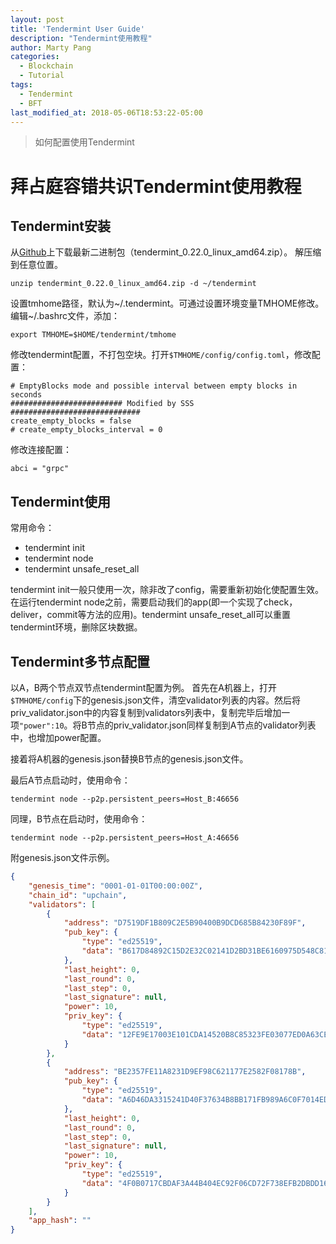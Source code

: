 ```yaml
---
layout: post
title: 'Tendermint User Guide'
description: "Tendermint使用教程"
author: Marty Pang
categories: 
  - Blockchain
  - Tutorial
tags: 
  - Tendermint
  - BFT
last_modified_at: 2018-05-06T18:53:22-05:00
---
```


> 如何配置使用Tendermint

# 拜占庭容错共识Tendermint使用教程

## Tendermint安装
从[Github](https://github.com/tendermint/tendermint/releases)上下载最新二进制包（tendermint_0.22.0_linux_amd64.zip）。
解压缩到任意位置。

```shell
unzip tendermint_0.22.0_linux_amd64.zip -d ~/tendermint
```

设置tmhome路径，默认为~/.tendermint。可通过设置环境变量TMHOME修改。编辑~/.bashrc文件，添加：

```shell
export TMHOME=$HOME/tendermint/tmhome
```

修改tendermint配置，不打包空块。打开`$TMHOME/config/config.toml`，修改配置：

```
# EmptyBlocks mode and possible interval between empty blocks in seconds 
######################### Modified by SSS #############################
create_empty_blocks = false
# create_empty_blocks_interval = 0
```
修改连接配置：

```
abci = "grpc"
```

## Tendermint使用
常用命令：
- tendermint init
- tendermint node
- tendermint unsafe_reset_all

tendermint init一般只使用一次，除非改了config，需要重新初始化使配置生效。在运行tendermint node之前，需要启动我们的app(即一个实现了check，deliver，commit等方法的应用)。tendermint unsafe_reset_all可以重置tendermint环境，删除区块数据。

## Tendermint多节点配置
以A，B两个节点双节点tendermint配置为例。
首先在A机器上，打开`$TMHOME/config`下的genesis.json文件，清空validator列表的内容。然后将priv_validator.json中的内容复制到validators列表中，复制完毕后增加一项`"power":10`。将B节点的priv_validator.json同样复制到A节点的validator列表中，也增加power配置。

接着将A机器的genesis.json替换B节点的genesis.json文件。

最后A节点启动时，使用命令：

```shell
tendermint node --p2p.persistent_peers=Host_B:46656
```

同理，B节点在启动时，使用命令：

```shell
tendermint node --p2p.persistent_peers=Host_A:46656
```
附genesis.json文件示例。

```json
{
    "genesis_time": "0001-01-01T00:00:00Z",
    "chain_id": "upchain",
    "validators": [
        {
            "address": "D7519DF1B809C2E5B90400B9DCD685B84230F89F",
            "pub_key": {
                "type": "ed25519",
                "data": "B617D84892C15D2E32C02141D2BD31BE6160975D548C810397065BA9D877CB38"
            },
            "last_height": 0,
            "last_round": 0,
            "last_step": 0,
            "last_signature": null,
            "power": 10,
            "priv_key": {
                "type": "ed25519",
                "data": "12FE9E17003E101CDA14520B8C85323FE03077ED0A63CEA65114504F8DB43405B617D84892C15D2E32C02141D2BD31BE6160975D548C810397065BA9D877CB38"
            }
        },
        {
            "address": "BE2357FE11A8231D9EF98C621177E2582F08178B",
            "pub_key": {
                "type": "ed25519",
                "data": "A6D46DA3315241D40F37634B8BB171FB989A6C0F7014EDEC41D1DBF8BDCA88C8"
            },
            "last_height": 0,
            "last_round": 0,
            "last_step": 0,
            "last_signature": null,
            "power": 10,
            "priv_key": {
                "type": "ed25519",
                "data": "4F0B0717CBDAF3A44B404EC92F06CD72F738EFB2DBDD1636F767327251B246B0A6D46DA3315241D40F37634B8BB171FB989A6C0F7014EDEC41D1DBF8BDCA88C8"
            }
        }
    ],
    "app_hash": ""
}
```
